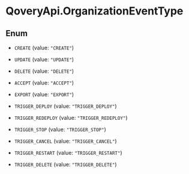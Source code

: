 # QoveryApi.OrganizationEventType

## Enum


* `CREATE` (value: `"CREATE"`)

* `UPDATE` (value: `"UPDATE"`)

* `DELETE` (value: `"DELETE"`)

* `ACCEPT` (value: `"ACCEPT"`)

* `EXPORT` (value: `"EXPORT"`)

* `TRIGGER_DEPLOY` (value: `"TRIGGER_DEPLOY"`)

* `TRIGGER_REDEPLOY` (value: `"TRIGGER_REDEPLOY"`)

* `TRIGGER_STOP` (value: `"TRIGGER_STOP"`)

* `TRIGGER_CANCEL` (value: `"TRIGGER_CANCEL"`)

* `TRIGGER_RESTART` (value: `"TRIGGER_RESTART"`)

* `TRIGGER_DELETE` (value: `"TRIGGER_DELETE"`)


